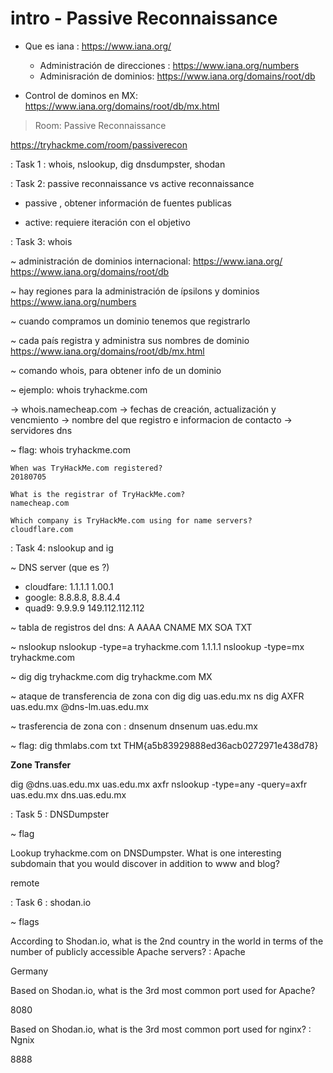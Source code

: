 # intro - Passive Reconnaissance

- Que es iana : https://www.iana.org/
	- Administración de direcciones : https://www.iana.org/numbers
	- Adminisración de dominios: https://www.iana.org/domains/root/db

- Control de dominos en MX: https://www.iana.org/domains/root/db/mx.html


> Room: Passive Reconnaissance

https://tryhackme.com/room/passiverecon

: Task 1 :
	whois, nslookup, dig
	dnsdumpster, shodan

: Task 2: passive reconnaissance vs active reconnaissance

- passive , obtener información de fuentes publicas

- active: requiere iteración con el objetivo
  

	
: Task 3: whois

~ administración de dominios internacional:
	https://www.iana.org/
	https://www.iana.org/domains/root/db

~ hay regiones para la administración de ípsilons y dominios
	https://www.iana.org/numbers

~ cuando compramos un dominio tenemos que registrarlo

~ cada país registra y administra sus nombres de dominio
	https://www.iana.org/domains/root/db/mx.html

~ comando whois, para obtener info de un dominio


~ ejemplo: whois tryhackme.com

-> whois.namecheap.com
-> fechas de creación, actualización y vencmiento
-> nombre del que registro e informacion de contacto
-> servidores dns


~ flag: whois tryhackme.com 
	
	When was TryHackMe.com registered?
	20180705
	
	What is the registrar of TryHackMe.com?
	namecheap.com
	
	Which company is TryHackMe.com using for name servers?
	cloudflare.com


 
	
: Task 4: nslookup and ig

~ DNS server (que es ?)

- cloudfare: 1.1.1.1 1.00.1
- google: 8.8.8.8, 8.8.4.4
- quad9: 9.9.9.9 149.112.112.112

~ tabla de registros del dns: A AAAA CNAME MX SOA TXT

~ nslookup
	nslookup -type=a tryhackme.com 1.1.1.1
	nslookup -type=mx tryhackme.com

~ dig
	dig tryhackme.com
	dig tryhackme.com MX

~ ataque de transferencia de zona con dig
	dig uas.edu.mx ns 
	dig AXFR uas.edu.mx @dns-lm.uas.edu.mx  

~ trasferencia de zona con : dnsenum
	dnsenum uas.edu.mx


~ flag:	dig thmlabs.com txt
	THM{a5b83929888ed36acb0272971e438d78}


**Zone Transfer**

dig @dns.uas.edu.mx uas.edu.mx axfr
nslookup -type=any -query=axfr uas.edu.mx dns.uas.edu.mx

: Task 5 : DNSDumpster

~ flag

Lookup tryhackme.com on DNSDumpster. What is one interesting subdomain that you would discover in addition to www and blog?

remote



: Task 6 : shodan.io

~ flags

According to Shodan.io, what is the 2nd country in the world in terms of the number of publicly accessible Apache servers? : Apache

Germany

Based on Shodan.io, what is the 3rd most common port used for Apache?

8080

Based on Shodan.io, what is the 3rd most common port used for nginx? : Ngnix

8888
